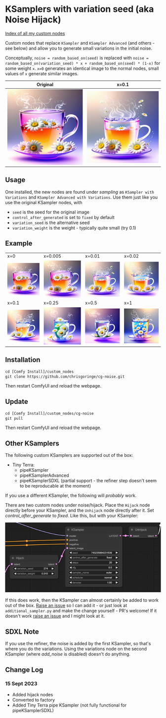 # KSamplers with variation seed (aka Noise Hijack)

[Index of all my custom nodes](https://github.com/chrisgoringe/cg-nodes-index)

Custom nodes that replace `KSampler` and `KSampler Advanced` (and others - see below) and allow you to generate small variations in the initial noise.

Conceptually, `noise = random_based_on(seed)` is replaced with `noise = random_based_on(variation_seed) * x + random_based_on(seed) * (1-x)` for some weight `x`. `x=0` generates an identical image to the normal nodes, small values of `x` generate similar images.

|Original|x=0.1|
|-|-|
|![Original](docs/variation_000.png)|![Variation](docs/variation_010.png)|

## Usage

One installed, the new nodes are found under *sampling* as `KSampler with Variations` and `KSampler Advanced with Variations`. Use them just like you use the original KSampler nodes, with

- `seed` is the seed for the original image
- `control_after_generated` is set to `fixed` by default
- `variation_seed` is the alternative seed
- `variation_weight` is the weight - typically quite small (try 0.1)

## Example

|||||
|-|-|-|-|
|x=0|x=0.005|x=0.01|x=0.02|
|![Original](docs/variation_000.png)|![x=0.005](docs/variation_005.png)|![x=0.010](docs/variation_010.png)|![x=0.2](docs/variation_020.png)|
|x=0.1|x=0.25|x=0.5|x=1|
|![x=0.1](docs/variation_100.png)|![x=0.25](docs/variation_250.png)|![x=05](docs/variation_500.png)|![x=1](docs/variation_1000.png)|

## Installation

```
cd [Comfy Install]/custom_nodes
git clone https://github.com/chrisgoringe/cg-noise.git
```
Then restart ComfyUI and reload the webpage.

## Update

```
cd [Comfy Install]/custom_nodes/cg-noise
git pull
```
Then restart ComfyUI and reload the webpage.

## Other KSamplers

The following custom KSamplers are supported out of the box:
- Tiny Terra: 
    - pipeKSampler
    - pipeKSamplerAdvanced
    - pipeKSamplerSDXL (partial support - the refiner step doesn't seem to be reproducable at the moment)

If you use a different KSampler, the following will *probably* work.

There are two custom nodes under noise/hijack. Place the `Hijack` node directly before your KSampler, and the `Unhijack` node directly after it. Set *control_after_generate* to *fixed*. Like this, but with your KSampler:

![hijack](docs/hijack.png)

If this does work, then the KSampler can almost certainly be added to work out of the box. [Raise an issue](https://github.com/chrisgoringe/cg-noise/issues) so I can add it - or just look at `additional_sampler.py` and make the change yourself - PR's welcome! If it doesn't work [raise an issue](https://github.com/chrisgoringe/cg-noise/issues) and I might look at it.

## SDXL Note

If you use the refiner, the noise is added by the first KSampler, so that's where you do the variations. Using the variations node on the second KSampler (where *add_noise* is disabled) doesn't do anything.



## Change Log

### 15 Sept 2023

- Added hijack nodes
- Converted to factory 
- Added Tiny Terra pipe KSampler (not fully functional for pipeKSamplerSDXL)